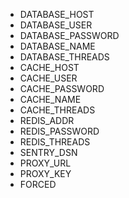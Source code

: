 - DATABASE_HOST
- DATABASE_USER
- DATABASE_PASSWORD
- DATABASE_NAME
- DATABASE_THREADS
- CACHE_HOST
- CACHE_USER
- CACHE_PASSWORD
- CACHE_NAME
- CACHE_THREADS
- REDIS_ADDR
- REDIS_PASSWORD
- REDIS_THREADS
- SENTRY_DSN
- PROXY_URL
- PROXY_KEY
- FORCED